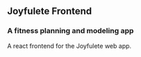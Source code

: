 ## Joyfulete Frontend

### A fitness planning and modeling app

A react frontend for the Joyfulete web app.
